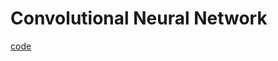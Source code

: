 # Convolutional Neural Network

[code](https://github.com/hchoi256/ai-boot-camp/blob/main/ai/deep-learning/cnn.md)

